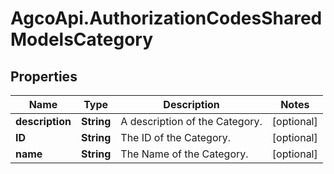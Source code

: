 # AgcoApi.AuthorizationCodesSharedModelsCategory

## Properties

Name | Type | Description | Notes
------------ | ------------- | ------------- | -------------
**description** | **String** | A description of the Category. | [optional] 
**ID** | **String** | The ID of the Category. | [optional] 
**name** | **String** | The Name of the Category. | [optional] 


